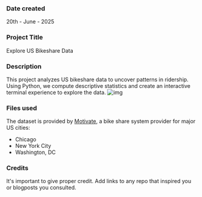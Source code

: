 
### Date created
20th - June - 2025
### Project Title
Explore US Bikeshare Data
### Description
This project analyzes US bikeshare data to uncover patterns in ridership. Using Python, we compute descriptive statistics and create an interactive terminal experience to explore the data.
![img](https://video.udacity-data.com/topher/2018/March/5aa7718d_divvy/divvy.jpg)
### Files used
The dataset is provided by [Motivate](https://www.motivateco.com/), a bike share system provider for major US cities:  
- Chicago  
- New York City  
- Washington, DC  
### Credits
It's important to give proper credit. Add links to any repo that inspired you or blogposts you consulted.

